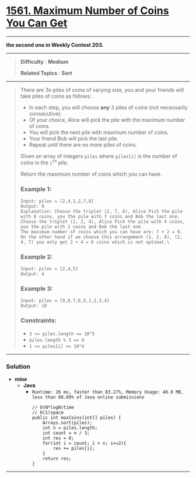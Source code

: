 # [1561. Maximum Number of Coins You Can Get](https://leetcode.com/problems/maximum-number-of-coins-you-can-get/)

---

**the second one in Weekly Contest 203.**

---

> **Difficulty** : **Medium**
>
> **Related Topics** : **Sort**

---

> There are 3n piles of coins of varying size, you and your friends will take piles of coins as follows:
> * In each step, you will choose **any** 3 piles of coins (not necessarily consecutive).
> * Of your choice, Alice will pick the pile with the maximum number of coins.
> * You will pick the next pile with maximum number of coins.
> * Your friend Bob will pick the last pile.
> * Repeat until there are no more piles of coins.
>
> Given an array of integers `piles` where `piles[i]` is the number of coins in the `i`<sup>`th`</sup> pile.
>
> Return the maximum number of coins which you can have.
>
>
> ### Example 1:
> ```
> Input: piles = [2,4,1,2,7,8]
> Output: 9
> Explanation: Choose the triplet (2, 7, 8), Alice Pick the pile with 8 coins, you the pile with 7 coins and Bob the last one.
> Choose the triplet (1, 2, 4), Alice Pick the pile with 4 coins, you the pile with 2 coins and Bob the last one.
> The maximum number of coins which you can have are: 7 + 2 = 9.
> On the other hand if we choose this arrangement (1, 2, 8), (2, 4, 7) you only get 2 + 4 = 6 coins which is not optimal.\
> ```
>
> ### Example 2:
> ```
> Input: piles = [2,4,5]
> Output: 4
> ```
>
> ### Example 3:
> ```
> Input: piles = [9,8,7,6,5,1,2,3,4]
> Output: 18
> ```
>
> ### Constraints:
> * `3 <= piles.length <= 10^5`
> * `piles.length % 3 == 0`
> * `1 <= piles[i] <= 10^4`

---


### Solution
* **mine**
  * **Java**
    * `Runtime: 26 ms, faster than 83.27%, Memory Usage: 48.9 MB, less than 88.69% of Java online submissions`
      ```
      // O(N*logN)time
      // O(1)space
      public int maxCoins(int[] piles) {
          Arrays.sort(piles);
          int n = piles.length;
          int count = n / 3;
          int res = 0;
          for(int i = count; i < n; i+=2){
              res += piles[i];
          }
          return res;
      }
      ```

---
